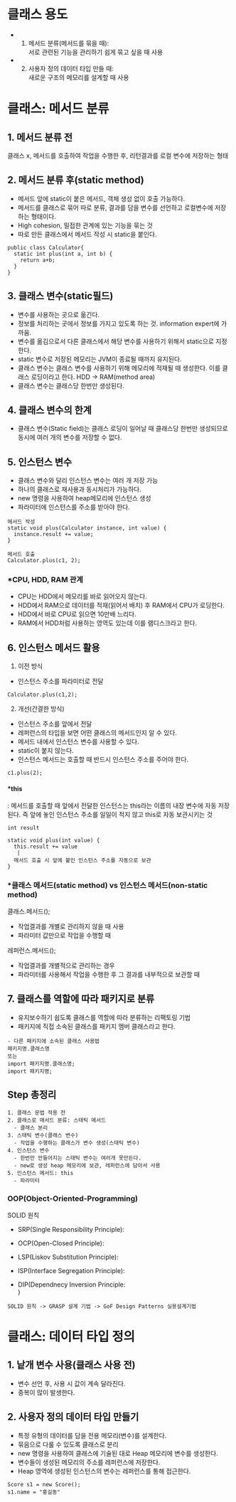 # 클래스 용도
  - 1) 메서드 분류(메서드를 묶을 때):  
  서로 관련된 기능을 관리하기 쉽게 묶고 싶을 때 사용
  - 2) 사용자 정의 데이터 타입 만들 때:  
  새로운 구조의 메모리를 설계할 때 사용

# 클래스: 메서드 분류

## 1. 메서드 분류 전
클래스 x, 메서드를 호출하여 작업을 수행한 후, 리턴결과를 로컬 변수에 저장하는 형태

## 2. 메서드 분류 후(static method)
- 메서드 앞에 static이 붙은 메서드, 객체 생성 없이 호출 가능하다. 
- 메서드를 클래스로 묶어 따로 분류, 결과를 담을 변수를 선언하고 로컬변수에 저장하는 형태이다.
- High cohesion, 밀접한 관계에 있는 기능을 묶는 것
- 따로 만든 클래스에서 메서드 작성 시 static을 붙인다.
```
public class Calculator{
  static int plus(int a, int b) {
    return a+b;
  }
}
```

## 3. 클래스 변수(static필드)
- 변수를 사용하는 곳으로 옮긴다.
- 정보를 처리하는 곳에서 정보를 가지고 있도록 하는 것. information expert에 가까움.
- 변수를 옮김으로서 다른 클래스에서 해당 변수를 사용하기 위해서 static으로 지정한다.
- static 변수로 저장된 메모리는 JVM이 종료될 때까지 유지된다. 
- 클래스 변수는 클래스 변수를 사용하기 위해 메모리에 적재될 때 생성한다. 이를 클래스 로딩이라고 한다. HDD -> RAM(method area)
- 클래스 변수는 클래스당 한번만 생성된다.

## 4. 클래스 변수의 한계
- 클래스 변수(Static field)는 클래스 로딩이 일어날 때 클래스당 한번만 생성되므로 동시에 여러 개의 변수를 저장할 수 없다.

## 5. 인스턴스 변수
- 클래스 변수와 달리 인스턴스 변수는 여러 개 저장 가능
- 하나의 클래스로 재사용과 동시처리가 가능하다.
- new 명령을 사용하여 heap메모리에 인스턴스 생성
- 파라미터에 인스턴스를 주소를 받아야 한다.
```
메서드 작성
static void plus(Calculator instance, int value) {
  instance.result += value;
}

메서드 호출 
Calculator.plus(c1, 2);
```

### *CPU, HDD, RAM 관계
- CPU는 HDD에서 메모리를 바로 읽어오지 않는다.
- HDD에서 RAM으로 데이터를 적재(읽어서 배치) 후 RAM에서 CPU가 로딩한다.
- HDD에서 바로 CPU로 읽으면 10만배 느리다.
- RAM에서 HDD처럼 사용하는 영역도 있는데 이를 램디스크라고 한다.

## 6. 인스턴스 메서드 활용
1. 이전 방식  
- 인스턴스 주소를 파라미터로 전달
```
Calculator.plus(c1,2);
```

2. 개선(간결한 방식)
- 인스턴스 주소를 앞에서 전달
- 레퍼런스의 타입을 보면 어떤 클래스의 메서드인지 알 수 있다.
- 메서드 내에서 인스턴스 변수를 사용할 수 있다. 
- static이 붙지 않는다. 
- 인스턴스 메서드는 호출할 때 반드시 인스턴스 주소를 주어야 한다.
```
c1.plus(2);
```
#### *this
: 메서드를 호출할 때 앞에서 전달한 인스턴스는 this라는 이름의 내장 변수에 자동 저장된다. 즉 앞에 놓인 인스턴스 주소를 일일이 적지 않고 this로 자동 보관시키는 것
```
int result

static void plus(int value) {
  this.result += value
   |
  메서드 호출 시 앞에 붙인 인스턴스 주소를 자동으로 보관
}
```
### *클래스 메서드(static method) vs 인스턴스 메서드(non-static method)
클래스.메서드();
- 작업결과를 개별로 관리하지 않을 때 사용
- 파라미터 값만으로 작업을 수행할 때

레퍼런스.메서드();
- 작업결과를 개별적으로 관리하는 경우
- 파라미터를 사용해서 작업을 수행한 후 그 결과를 내부적으로 보관할 때

## 7. 클래스를 역할에 따라 패키지로 분류
- 유지보수하기 쉽도록 클래스를 역할에 따라 분류하는 리팩토링 기법
- 패키지에 직접 소속된 클래스를 패키지 멤버 클래스라고 한다.
```
- 다른 패키지에 소속된 클래스 사용법
패키지명.클래스명
또는
import 패키지명.클래스명;
import 패키지명;
```

## Step 총정리
```
1. 클래스 문법 적용 전
2. 클래스로 매서드 분류: 스태틱 메서드
  - 클래스 분리
3. 스태틱 변수(클래스 변수)
  - 작업을 수행하는 클래스가 변수 생성(스태틱 변수)
4. 인스턴스 변수 
  - 한번만 만들어지는 스태틱 변수는 여러개 못만든다.
  - new로 생성 heap 메모리에 보관, 레퍼런스에 담아서 사용
5. 인스턴스 메서드: this
  - 파라미터
```

### OOP(Object-Oriented-Programming)
SOLID 원칙
- SRP(Single Responsibility Principle):  

- OCP(Open-Closed Principle):  

- LSP(Liskov Substitution Principle):  

- ISP(Interface Segregation Principle):  

- DIP(Dependnecy Inversion Principle:  
)
```
SOLID 원칙 -> GRASP 설계 기법 -> GoF Design Patterns 실용설계기법
```

# 클래스: 데이터 타입 정의

## 1. 낱개 변수 사용(클래스 사용 전)
  - 변수 선언 후, 사용 시 값이 계속 달라진다.
  - 중복이 많이 발생한다.

## 2. 사용자 정의 데이터 타입 만들기
  - 특정 유형의 데이터를 담을 전용 메모리(변수)를 설계한다.
  - 묶음으로 다룰 수 있도록 클래스로 분리
  - new 명령을 사용하여 클래스에 기술된 대로 Heap 메모리에 변수를 생성한다.
  - 변수들이 생성된 메모리의 주소를 레퍼런스에 저장한다.
  - Heap 영역에 생성된 인스턴스의 변수는 레퍼런스를 통해 접근한다. 
 ```
 Score s1 = new Score();
 s1.name = "홍길동"
 ```  
